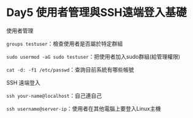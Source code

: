 # Day5 使用者管理與SSH遠端登入基礎

使用者管理

`groups testuser`：檢查使用者是否屬於特定群組

`sudo usermod -aG sudo testuser`：把使用者加入sudo群組(給管理權限)

`cat -d: -f1 /etc/passwd`：查詢目前系統有哪些帳號

SSH 遠端登入

`ssh your-name@localhost`：自己連自己

`ssh username@server-ip`：使用者在其他電腦上要登入Linux主機

